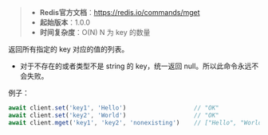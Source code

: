 > - **Redis官方文档**：https://redis.io/commands/mget
> - **起始版本**：1.0.0
> - **时间复杂度**：O(N) N 为 key 的数量

返回所有指定的 key 对应的值的列表。

- 对于不存在的或者类型不是 string 的 key，统一返回 null。所以此命令永远不会失败。

例子：

```typescript
await client.set('key1', 'Hello')                   // "OK"
await client.set('key2', 'World')                   // "OK"
await client.mget('key1', 'key2', 'nonexisting')    // ["Hello", "World", null]
```
